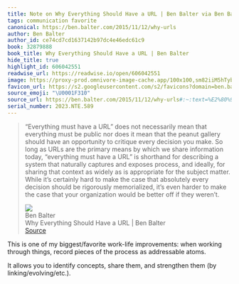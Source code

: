 ```yaml
---
title: Note on Why Everything Should Have a URL | Ben Balter via Ben Balter
tags: communication favorite
canonical: https://ben.balter.com/2015/11/12/why-urls
author: Ben Balter
author_id: ce74cd7cd1637142b97dc4e46edc61c9
book: 32879888
book_title: Why Everything Should Have a URL | Ben Balter
hide_title: true
highlight_id: 606042551
readwise_url: https://readwise.io/open/606042551
image: https://proxy-prod.omnivore-image-cache.app/100x100,sm82iiM5hTybZUiL7IJT_WaOV9pIC6U79H-xHxQQSCm0/https://avatars3.githubusercontent.com/benbalter?v=3&amp;s=100
favicon_url: https://s2.googleusercontent.com/s2/favicons?domain=ben.balter.com
source_emoji: "\U0001F310"
source_url: https://ben.balter.com/2015/11/12/why-urls#:~:text=%E2%80%9CEverything%20must%20have,if%20they%20weren%E2%80%99t.
serial_number: 2023.NTE.589
---
```

> “Everything must have a URL” does not necessarily mean that everything must be public nor does it mean that the peanut gallery should have an opportunity to critique every decision you make. So long as URLs are the primary means by which we share information today, “everything must have a URL” is shorthand for describing a system that naturally captures and exposes process, and ideally, for sharing that context as widely as is appropriate for the subject matter. While it’s certainly hard to make the case that absolutely every decision should be rigorously memorialized, it’s even harder to make the case that your organization would be better off if they weren’t.
> <div class="quoteback-footer"><div class="quoteback-avatar"><img class="mini-favicon" src="https://s2.googleusercontent.com/s2/favicons?domain=ben.balter.com"></div><div class="quoteback-metadata"><div class="metadata-inner"><span style="display:none">FROM:</span><div aria-label="Ben Balter" class="quoteback-author"> Ben Balter</div><div aria-label="Why Everything Should Have a URL | Ben Balter" class="quoteback-title"> Why Everything Should Have a URL | Ben Balter</div></div></div><div class="quoteback-backlink"><a target="_blank" aria-label="go to the full text of this quotation" rel="noopener" href="https://ben.balter.com/2015/11/12/why-urls#:~:text=%E2%80%9CEverything%20must%20have,if%20they%20weren%E2%80%99t." class="quoteback-arrow"> Source</a></div></div>

This is one of my biggest/favorite work-life improvements: when working through things, record pieces of the process as addressable atoms.

It allows you to identify concepts, share them, and strengthen them (by linking/evolving/etc.).